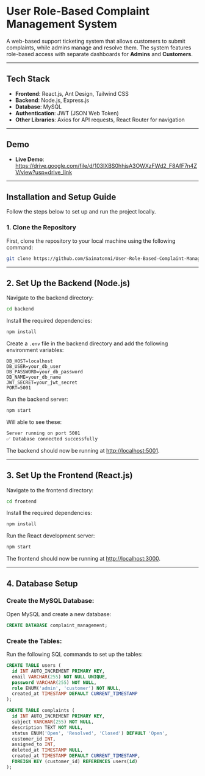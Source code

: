 # **User Role-Based Complaint Management System**

A web-based support ticketing system that allows customers to submit complaints, while admins manage and resolve them. The system features role-based access with separate dashboards for **Admins** and **Customers**.

---

## **Tech Stack**

- **Frontend**: React.js, Ant Design, Tailwind CSS
- **Backend**: Node.js, Express.js
- **Database**: MySQL
- **Authentication**: JWT (JSON Web Token)
- **Other Libraries**: Axios for API requests, React Router for navigation

---

<!-- ## **Features**

- **Customer Dashboard**:
  - Create, view, update, and delete complaint tickets.
  - View status updates for complaints.
- **Admin Dashboard**:
  - View all complaints submitted by customers.
  - Resolve complaints by updating their status.
  - Add replies to complaints.
  - Filter complaints by status, Subject, etc.
- **Authentication**:
  - Login with email and password for both customer and admin roles.
  - Role-based redirection to different dashboards based on the user role.

--- -->

## **Demo**

- **Live Demo**: https://drive.google.com/file/d/103lXBS0hhjsA3OWXzFWd2_F8AfF7n4ZV/view?usp=drive_link

---

## **Installation and Setup Guide**

Follow the steps below to set up and run the project locally.

### **1. Clone the Repository**

First, clone the repository to your local machine using the following command:

```bash
git clone https://github.com/Saimatonni/User-Role-Based-Complaint-Management-System.git
```

---

## 2. Set Up the Backend (Node.js)

Navigate to the backend directory:

```bash
cd backend
```

Install the required dependencies:

```bash
npm install
```

Create a `.env` file in the backend directory and add the following environment variables:

```env
DB_HOST=localhost
DB_USER=your_db_user
DB_PASSWORD=your_db_password
DB_NAME=your_db_name
JWT_SECRET=your_jwt_secret
PORT=5001
```

Run the backend server:

```bash
npm start
```

Will able to see these:
```bash
Server running on port 5001
✅ Database connected successfully
```

The backend should now be running at [http://localhost:5001](http://localhost:5001).

---

## 3. Set Up the Frontend (React.js)

Navigate to the frontend directory:

```bash
cd frontend
```

Install the required dependencies:

```bash
npm install
```

Run the React development server:

```bash
npm start
```

The frontend should now be running at [http://localhost:3000](http://localhost:3000).

---

## 4. Database Setup

### Create the MySQL Database:

Open MySQL and create a new database:

```sql
CREATE DATABASE complaint_management;
```

### Create the Tables:

Run the following SQL commands to set up the tables:

```sql
CREATE TABLE users (
  id INT AUTO_INCREMENT PRIMARY KEY,
  email VARCHAR(255) NOT NULL UNIQUE,
  password VARCHAR(255) NOT NULL,
  role ENUM('admin', 'customer') NOT NULL,
  created_at TIMESTAMP DEFAULT CURRENT_TIMESTAMP
);

CREATE TABLE complaints (
  id INT AUTO_INCREMENT PRIMARY KEY,
  subject VARCHAR(255) NOT NULL,
  description TEXT NOT NULL,
  status ENUM('Open', 'Resolved', 'Closed') DEFAULT 'Open',
  customer_id INT,
  assigned_to INT,
  deleted_at TIMESTAMP NULL,
  created_at TIMESTAMP DEFAULT CURRENT_TIMESTAMP,
  FOREIGN KEY (customer_id) REFERENCES users(id)
);
```

